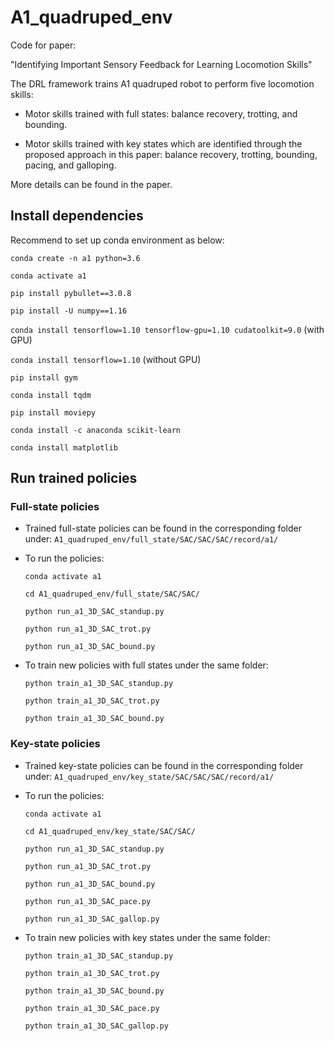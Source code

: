 # A1_quadruped_env

Code for paper:

"Identifying Important Sensory Feedback for Learning Locomotion Skills"

The DRL framework trains A1 quadruped robot to perform five locomotion skills:

* Motor skills trained with full states: balance recovery, trotting, and bounding.

* Motor skills trained with key states which are identified through the proposed approach in this paper: balance recovery, trotting, bounding, pacing, and galloping. 

More details can be found in the paper.

## Install dependencies
Recommend to set up conda environment as below:

`conda create -n a1 python=3.6` 

`conda activate a1`

`pip install pybullet==3.0.8`

`pip install -U numpy==1.16`

`conda install tensorflow=1.10 tensorflow-gpu=1.10 cudatoolkit=9.0` (with GPU)

`conda install tensorflow=1.10` (without GPU)

`pip install gym`

`conda install tqdm`

`pip install moviepy`

`conda install -c anaconda scikit-learn`

`conda install matplotlib`

## Run trained policies
### Full-state policies

* Trained full-state policies can be found in the corresponding folder under: `A1_quadruped_env/full_state/SAC/SAC/SAC/record/a1/`

* To run the policies:

    `conda activate a1`
    
    `cd A1_quadruped_env/full_state/SAC/SAC/`
    
    `python run_a1_3D_SAC_standup.py`
    
    `python run_a1_3D_SAC_trot.py`
    
    `python run_a1_3D_SAC_bound.py`

* To train new policies with full states under the same folder:

    `python train_a1_3D_SAC_standup.py`
    
    `python train_a1_3D_SAC_trot.py`
    
    `python train_a1_3D_SAC_bound.py`

### Key-state policies
* Trained key-state policies can be found in the corresponding folder under:
`A1_quadruped_env/key_state/SAC/SAC/SAC/record/a1/`

* To run the policies:

    `conda activate a1`
    
    `cd A1_quadruped_env/key_state/SAC/SAC/`
    
    `python run_a1_3D_SAC_standup.py`
    
    `python run_a1_3D_SAC_trot.py`
    
    `python run_a1_3D_SAC_bound.py`
    
    `python run_a1_3D_SAC_pace.py`
    
    `python run_a1_3D_SAC_gallop.py`

* To train new policies with key states under the same folder:

    `python train_a1_3D_SAC_standup.py`
    
    `python train_a1_3D_SAC_trot.py`
    
    `python train_a1_3D_SAC_bound.py`
    
    `python train_a1_3D_SAC_pace.py`
    
    `python train_a1_3D_SAC_gallop.py`



